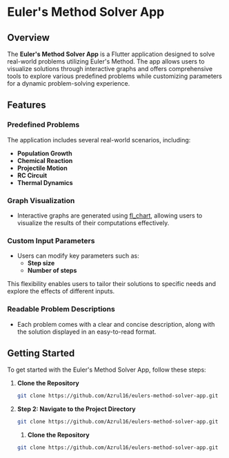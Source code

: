 # Euler's Method Solver App

## Overview

The **Euler's Method Solver App** is a Flutter application designed to solve real-world problems utilizing Euler's Method. The app allows users to visualize solutions through interactive graphs and offers comprehensive tools to explore various predefined problems while customizing parameters for a dynamic problem-solving experience.

## Features

### Predefined Problems

The application includes several real-world scenarios, including:

- **Population Growth**
- **Chemical Reaction**
- **Projectile Motion**
- **RC Circuit**
- **Thermal Dynamics**

### Graph Visualization

- Interactive graphs are generated using [fl_chart](https://pub.dev/packages/fl_chart), allowing users to visualize the results of their computations effectively.

### Custom Input Parameters

- Users can modify key parameters such as:
  - **Step size**
  - **Number of steps**

This flexibility enables users to tailor their solutions to specific needs and explore the effects of different inputs.

### Readable Problem Descriptions

- Each problem comes with a clear and concise description, along with the solution displayed in an easy-to-read format.

## Getting Started

To get started with the Euler's Method Solver App, follow these steps:

1. **Clone the Repository**
   ```bash
   git clone https://github.com/Azrul16/eulers-method-solver-app.git

1. **Step 2: Navigate to the Project Directory**
   ```bash
   git clone https://github.com/Azrul16/eulers-method-solver-app.git
   ```
   1. **Clone the Repository**
   ```bash
   git clone https://github.com/Azrul16/eulers-method-solver-app.git

